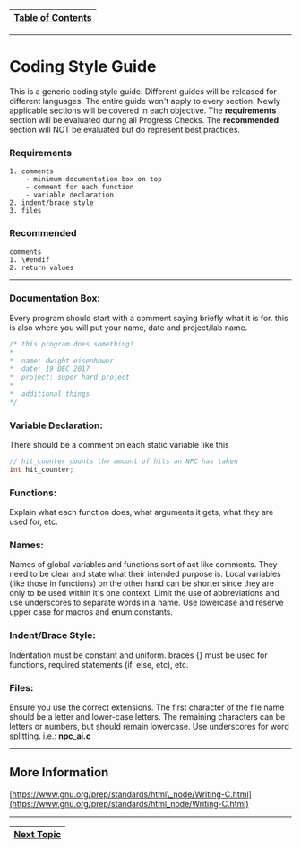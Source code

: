 |[Table of Contents](/00-Table-of-Contents.md)|
|---|

---

# Coding Style Guide

This is a generic coding style guide. Different guides will be released for different languages. The entire guide won't apply to every section. Newly applicable sections will be covered in each objective. The **requirements** section will be evaluated during all Progress Checks. The **recommended** section will NOT be evaluated but do represent best practices.

### Requirements

    1. comments
        - minimum documentation box on top
        - comment for each function
        - variable declaration
    2. indent/brace style
    3. files

### Recommended

    comments
    1. \#endif
    2. return values

---

### Documentation Box:
Every program should start with a comment saying briefly what it is for. this is also where you will put your name, date and project/lab name.

```c
/* this program does something!
*
*  name: dwight eisenhower
*  date: 19 DEC 2017
*  project: super hard project
*
*  additional things
*/
```

### Variable Declaration:
There should be a comment on each static variable like this

```c
// hit_counter counts the amount of hits an NPC has taken
int hit_counter;
```

### Functions:
Explain what each function does, what arguments it gets, what they are used for, etc.

### Names:
Names of global variables and functions sort of act like comments. They need to be clear and state what their intended purpose is. Local variables \(like those in functions\) on the other hand can be shorter since they are only to be used within it's one context. Limit the use of abbreviations and use underscores to separate words in a name. Use lowercase and reserve upper case for macros and enum constants.

### Indent/Brace Style:
Indentation must be constant and uniform. braces {} must be used for functions, required statements \(if, else, etc\), etc.

### Files:
Ensure you use the correct extensions. The first character of the file name should be a letter and lower-case letters. The remaining characters can be letters or numbers, but should remain lowercase. Use underscores for word splitting. i.e.: **npc\_ai.c**

---

## More Information

[https://www.gnu.org/prep/standards/html\_node/Writing-C.html](https://www.gnu.org/prep/standards/html_node/Writing-C.html)

---

|[Next Topic](/02_Variables/02_Variable_names.md)|
|---|
